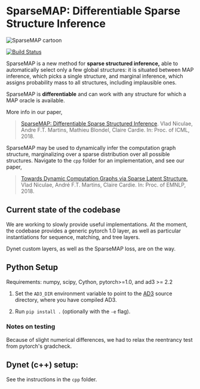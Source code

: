 # SparseMAP: Differentiable Sparse Structure Inference

![SparseMAP cartoon](sparsemap.png?raw=true "SparseMAP cartoon")

[![Build Status](https://travis-ci.org/vene/sparsemap.svg?branch=master)](https://travis-ci.org/vene/sparsemap)<Paste>

SparseMAP is a new method for **sparse structured inference,**
able to automatically select only a few global structures:
it is  situated between MAP inference, which picks a single structure, 
and marginal inference, which assigns probability mass to all structures, 
including implausible ones. 

SparseMAP is **differentiable** and can work with any structure for which a MAP
oracle is available.

More info in our paper,

> [SparseMAP: Differentiable Sparse Structured Inference](https://arxiv.org/abs/1802.04223).
> Vlad Niculae, Andre F.T. Martins, Mathieu Blondel, Claire Cardie.
> In: Proc. of ICML, 2018.

SparseMAP may be used to dynamically infer the computation graph structure,
marginalizing over a sparse distribution over all possible structures. Navigate 
to the `cpp` folder for an implementation, and see our paper,

> [Towards Dynamic Computation Graphs via Sparse Latent
> Structure.](https://arxiv.org/abs/1809.00653)
> Vlad Niculae, André F.T. Martins, Claire Cardie.
> In: Proc. of EMNLP, 2018.

## Current state of the codebase

We are working to slowly provide useful implementations. At the moment,
the codebase provides a generic pytorch 1.0 layer, as well as particular 
instantiations for sequence, matching, and tree layers.

Dynet custom layers, as well as the SparseMAP loss, are on the way.


## Python Setup

Requirements: numpy, scipy, Cython, pytorch>=1.0, and ad3 >= 2.2

1. Set the `AD3_DIR` environment variable to point to the
   [AD3](https://github.com/andre-martins/ad3) source directory,
   where you have compiled AD3.

2. Run `pip install .` (optionally with the `-e` flag).


### Notes on testing

Because of slight numerical differences, we had to relax the reentrancy
test from pytorch's gradcheck.

## Dynet (c++) setup:

See the instructions in the `cpp` folder.
